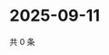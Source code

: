 # 2025-09-11

共 0 条

<!-- BEGIN ZHIHUVIDEO -->
<!-- 最后更新时间 Thu Sep 11 2025 21:17:46 GMT+0800 (China Standard Time) -->

<!-- END ZHIHUVIDEO -->
